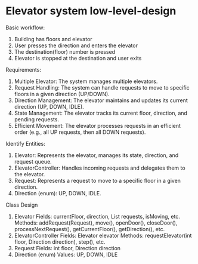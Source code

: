 # Elevator system low-level-design

Basic workflow:

1. Building has floors and elevator
2. User presses the direction and enters the elevator
3. The destination(floor) number is pressed
4. Elevator is stopped at the destination and user exits

Requirements:

1. Multiple Elevator: The system manages multiple elevators.
2. Request Handling: The system can handle requests to move to specific floors in a given direction (UP/DOWN).
3. Direction Management: The elevator maintains and updates its current direction (UP, DOWN, IDLE).
4. State Management: The elevator tracks its current floor, direction, and pending requests.
5. Efficient Movement: The elevator processes requests in an efficient order (e.g., all UP requests, then all DOWN requests).

Identify Entities:

1. Elevator: Represents the elevator, manages its state, direction, and request queue.
2. ElevatorController: Handles incoming requests and delegates them to the elevator.
3. Request: Represents a request to move to a specific floor in a given direction.
4. Direction (enum): UP, DOWN, IDLE.

Class Design

1. Elevator
   Fields: currentFloor, direction, List requests, isMoving, etc.
   Methods: addRequest(Request), move(), openDoor(), closeDoor(), processNextRequest(), getCurrentFloor(), getDirection(), etc.
2. ElevatorController
   Fields: Elevator elevator
   Methods: requestElevator(int floor, Direction direction), step(), etc.
3. Request
   Fields: int floor, Direction direction
4. Direction (enum)
   Values: UP, DOWN, IDLE

